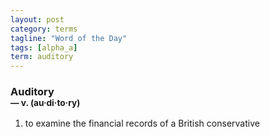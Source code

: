 ```yaml
---
layout: post
category: terms
tagline: "Word of the Day"
tags: [alpha_a]
term: auditory
---
```


<h3>Auditory<br/> <small>&mdash; v. (au<span>&middot;</span>di<span>&middot;</span>to<span>&middot;</span>ry)</small></h3>
<p><ol><li>to examine the financial records of a British conservative</li>
</ol></p>

